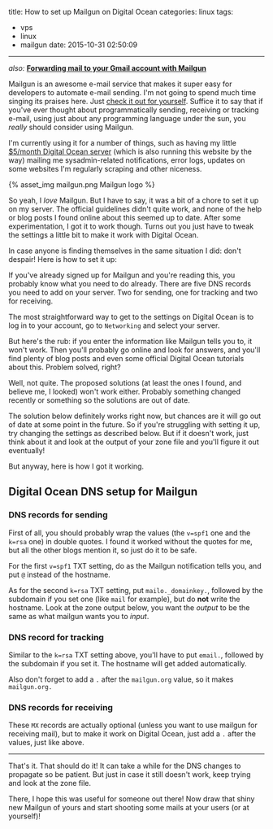 title: How to set up Mailgun on Digital Ocean
categories: linux
tags:
  - vps
  - linux
  - mailgun
date: 2015-10-31 02:50:09
---

_also:_ **[Forwarding mail to your Gmail account with Mailgun](/linux/2015/forwarding-mail-to-your-gmail-account-with-mailgun/)**

Mailgun is an awesome e-mail service that makes it super easy for developers to automate e-mail sending. I'm not going to spend much time singing its praises here. Just [check it out for yourself](http://www.mailgun.com). Suffice it to say that if you've ever thought about programmatically sending, receiving or tracking e-mail, using just about any programming language under the sun, you *really* should consider using Mailgun.

I'm currently using it for a number of things, such as having my little [$5/month Digital Ocean server](https://www.digitalocean.com/?refcode=30a11cb68f93) (which is also running this website by the way) mailing me sysadmin-related notifications, error logs, updates on some websites I'm regularly scraping and other niceness.

{% asset_img mailgun.png Mailgun logo %}

So yeah, I *love* Mailgun. But I have to say, it was a bit of a chore to set it up on my server. The official guidelines didn't quite work, and none of the help or blog posts I found online about this seemed up to date. After some experimentation, I got it to work though. Turns out you just have to tweak the settings a little bit to make it work with Digital Ocean.

In case anyone is finding themselves in the same situation I did: don't despair! Here is how to set it up:

<!-- more -->

If you've already signed up for Mailgun and you're reading this, you probably know what you need to do already. There are five DNS records you need to add on your server. Two for sending, one for tracking and two for receiving.

The most straightforward way to get to the settings on Digital Ocean is to log in to your account, go to `Networking` and select your server.

But here's the rub: if you enter the information like Mailgun tells you to, it won't work. Then you'll probably go online and look for answers, and you'll find plenty of blog posts and even some official Digital Ocean tutorials about this. Problem solved, right?

Well, not quite. The proposed solutions (at least the ones I found, and believe me, I looked) won't work either. Probably something changed recently or something so the solutions are out of date.

The solution below definitely works right now, but chances are it will go out of date at some point in the future. So if you're struggling with setting it up, try changing the settings as described below. But if it doesn't work, just think about it and look at the output of your zone file and you'll figure it out eventually!

But anyway, here is how I got it working.

## Digital Ocean DNS setup for Mailgun

### DNS records for sending

First of all, you should probably wrap the values (the `v=spf1` one and the `k=rsa` one) in double quotes. I found it worked without the quotes for me, but all the other blogs mention it, so just do it to be safe.

For the first `v=spf1` TXT setting, do as the Mailgun notification tells you, and put `@` instead of the hostname.

As for the second `k=rsa` TXT setting, put `mailo._domainkey.`, followed by the subdomain if you set one (like `mail` for example), but do **not** write the hostname. Look at the zone output below, you want the *output* to be the same as what mailgun wants you to *input*.

### DNS record for tracking

Similar to the `k=rsa` TXT setting above, you'll have to put `email.`, followed by the subdomain if you set it. The hostname will get added automatically.

Also don't forget to add a `.` after the `mailgun.org` value, so it makes `mailgun.org.`

### DNS records for receiving

These `MX` records are actually optional (unless you want to use mailgun for receiving mail), but to make it work on Digital Ocean, just add a `.` after the values, just like above.

<hr>

That's it. That should do it! It can take a while for the DNS changes to propagate so be patient. But just in case it still doesn't work, keep trying and look at the zone file.

There, I hope this was useful for someone out there! Now draw that shiny new Mailgun of yours and start shooting some mails at your users (or at yourself)!
